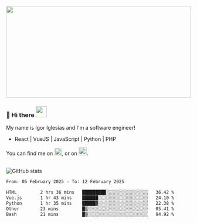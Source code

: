 <img src="https://c.tenor.com/KjVxfRrrncUAAAAd/matrix.gif" width="100%" height="250px">

### 🔭 Hi there <img src="https://raw.githubusercontent.com/MartinHeinz/MartinHeinz/master/wave.gif" width="30px">


My name is Igor Iglesias and I'm a software engineer!
<br>

<ul>
  <li> React | VueJS | JavaScript | Python | PHP </li>
</ul>
You can find me on <a href="https://twitter.com/IgorIglesias5"><img src="https://i.imgur.com/JLLlB5S.png" width="20px"></a>, or on <a href="https://www.linkedin.com/in/igor-iglesias-62478428/"><img src="https://i.imgur.com/PXyIkWx.png" width="22px"></a>.

<br>
<br>

![GitHub stats](https://github-readme-stats.vercel.app/api?username=igoiglesias&show_icons=true&count_private=true&theme=chartreuse-dark&hide_title=true)

<!--START_SECTION:waka-->

```txt
From: 05 February 2025 - To: 12 February 2025

HTML         2 hrs 36 mins   █████████░░░░░░░░░░░░░░░░   36.42 %
Vue.js       1 hr 43 mins    ██████░░░░░░░░░░░░░░░░░░░   24.10 %
Python       1 hr 35 mins    █████▓░░░░░░░░░░░░░░░░░░░   22.38 %
Other        23 mins         █▒░░░░░░░░░░░░░░░░░░░░░░░   05.41 %
Bash         21 mins         █▒░░░░░░░░░░░░░░░░░░░░░░░   04.92 %
```

<!--END_SECTION:waka-->

